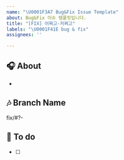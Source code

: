```yaml
---
name: "\U0001F3A7 Bug&Fix Issue Template"
about: Bug&Fix 이슈 템플릿입니다.
title: "[FIX] 어쩌고-저쩌고"
labels: "\U0001F41E bug & fix"
assignees: ''

---
```


## 🎧 About
<!-- 해당 이슈에서 할 작업에 대해 설명해 주세요. -->
* 

## 🎶 Branch Name
<!-- 해당 이슈와 관련된 작업을 진행할 브랜치명을 작성해 주세요. -->
fix/#?-

## 🎹 To do
<!-- 해야 할 일을 적어 주세요. -->
- [ ] 

